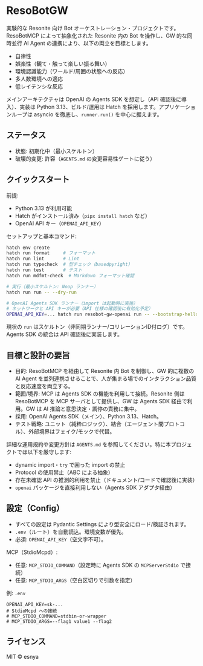 # ResoBotGW

実験的な Resonite 向け Bot オーケストレーション・プロジェクトです。ResoBotMCP によって抽象化された Resonite 内の Bot を操作し、GW 的な同時並行 AI Agent の連携により、以下の両立を目標とします。

- 自律性
- 娯楽性（観て・触って楽しい振る舞い）
- 環境認識能力（ワールド/周囲の状態への反応）
- 多人数環境への適応
- 低レイテンシな反応

メインアーキテクチャは OpenAI の Agents SDK を想定し（API 確認後に導入）、実装は Python 3.13、ビルド/運用は Hatch を採用します。アプリケーションループは asyncio を徹底し、`runner.run()` を中心に据えます。

## ステータス

- 状態: 初期化中（最小スケルトン）
- 破壊的変更: 許容（`AGENTS.md` の変更容易性ゲートに従う）

## クイックスタート

前提:

- Python 3.13 が利用可能
- Hatch がインストール済み（`pipx install hatch` など）
- OpenAI API キー（`OPENAI_API_KEY`）

セットアップと基本コマンド:

```bash
hatch env create
hatch run format     # フォーマット
hatch run lint       # Lint
hatch run typecheck  # 型チェック（basedpyright）
hatch run test       # テスト
hatch run mdfmt-check  # Markdown フォーマット確認

# 実行（最小スケルトン: Noop ランナー）
hatch run run -- --dry-run

# OpenAI Agents SDK ランナー（import は起動時に実施）
# ネットワークと API キーが必要（API 仕様の確認後に有効化予定）
OPENAI_API_KEY=... hatch run resobot-gw-openai run -- --bootstrap-hello
```

現状の `run` はスケルトン（非同期ランナー/コリレーションID付ログ）です。Agents SDK の統合は API 確認後に実装します。

## 目標と設計の要旨

- 目的: ResoBotMCP を経由して Resonite 内 Bot を制御し、GW 的に複数の AI Agent を並列連携させることで、人が集まる場でのインタラクション品質と反応速度を両立する。
- 範囲/境界: MCP は Agents SDK の機能を利用して接続。Resonite 側は ResoBotMCP を MCP サーバとして提供し、GW は Agents SDK 経由で利用。GW は AI 推論と意思決定・調停の責務に集中。
- 採用: OpenAI Agents SDK（メイン）、Python 3.13、Hatch。
- テスト戦略: ユニット（純粋ロジック）、結合（エージェント間プロトコル）、外部境界はフェイク/モックで代替。

詳細な運用規約や変更方針は `AGENTS.md` を参照してください。特に本プロジェクトでは以下を厳守します:

- dynamic import・`try` で囲った import の禁止
- Protocol の使用禁止（ABC による抽象）
- 存在未確認 API の推測的利用を禁止（ドキュメント/コードで確認後に実装）
- `openai` パッケージを直接利用しない（Agents SDK アダプタ経由）

## 設定（Config）

- すべての設定は Pydantic Settings により型安全にロード/検証されます。
- `.env`（ルート）を自動読込。環境変数が優先。
- 必須: `OPENAI_API_KEY`（空文字不可）。

MCP（StdioMcpd）:

- 任意: `MCP_STDIO_COMMAND`（設定時に Agents SDK の `MCPServerStdio` で接続）
- 任意: `MCP_STDIO_ARGS`（空白区切りで引数を指定）

例: `.env`

```
OPENAI_API_KEY=sk-...
# StdioMcpd への接続
# MCP_STDIO_COMMAND=stdbin-or-wrapper
# MCP_STDIO_ARGS=--flag1 value1 --flag2
```

## ライセンス

MIT © esnya
